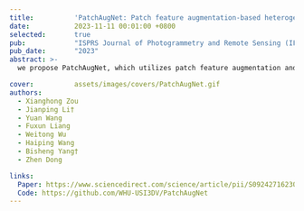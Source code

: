 ```yaml
---
title:          'PatchAugNet: Patch feature augmentation-based heterogeneous point cloud place recognition in large-scale street scenes'
date:           2023-11-11 00:01:00 +0800
selected:       true
pub:            "ISPRS Journal of Photogrammetry and Remote Sensing (IF: 12.7)"
pub_date:       "2023"
abstract: >-
  we propose PatchAugNet, which utilizes patch feature augmentation and adaptive pyramid feature aggregation to achieve better performance and generalizability for Heterogeneous Point Cloud-based Place Recognition (PCPR) tasks. The comprehensive experimental results indicate that PatchAugNet achieves SOTA performance with 83.43% recall@top1% and 60.34% recall@top1 on unseen large-scale street scenes, outperforming existing SOTA PCPR methods by +9.57 recall@top1% and +15.50 recall@top1, while exhibiting better generalizability.

cover:          assets/images/covers/PatchAugNet.gif
authors:
  - Xianghong Zou
  - Jianping Li†
  - Yuan Wang
  - Fuxun Liang
  - Weitong Wu
  - Haiping Wang
  - Bisheng Yang†
  - Zhen Dong

links:
  Paper: https://www.sciencedirect.com/science/article/pii/S0924271623003106
  Code: https://github.com/WHU-USI3DV/PatchAugNet
---
```

